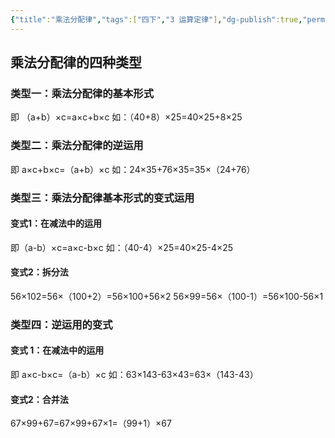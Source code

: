 ```yaml
---
{"title":"乘法分配律","tags":["四下","3 运算定律"],"dg-publish":true,"permalink":"/5 课时设计/乘法分配律/","dgPassFrontmatter":true,"noteIcon":""}
---
```



## 乘法分配律的四种类型

### 类型一：乘法分配律的基本形式

即 （a+b）×c=a×c+b×c
如：（40+8）×25=40×25+8×25

### 类型二：乘法分配律的逆运用

即 a×c+b×c=（a+b）×c
如：24×35+76×35=35×（24+76）

### 类型三：乘法分配律基本形式的变式运用

#### 变式1：在减法中的运用

即（a-b）×c=a×c-b×c
如：（40-4）×25=40×25-4×25

#### 变式2：拆分法

56×102=56×（100+2）=56×100+56×2
56×99=56×（100-1）=56×100-56×1

### 类型四：逆运用的变式

#### 变式 1：在减法中的运用

即 a×c-b×c=（a-b）×c
如：63×143-63×43=63×（143-43）

#### 变式2：合并法

67×99+67=67×99+67×1=（99+1）×67
